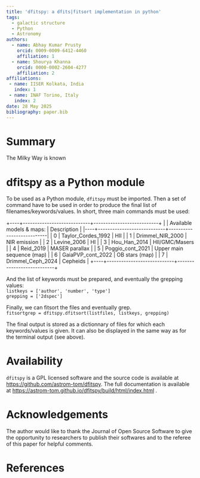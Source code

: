 ```yaml
---
title: 'dfitspy: a dfits|fitsort implementation in python'
tags:
  - galactic structure
  - Python
  - Astronomy
authors:
  - name: Abhay Kumar Prusty 
    orcid: 0009-0009-6412-4460
    affiliation: 1
  - name: Shourya Khanna 
    orcid: 0000-0002-2604-4277
    affiliation: 2 
affiliations:
 - name: IISER Kolkata, India
   index: 1
 - name: INAF Torino, Italy
   index: 2 
date: 28 May 2025
bibliography: paper.bib
---
```


# Summary
The Milky Way is known 


# dfitspy as a Python module
To be used as a Python module, ``dfitspy`` must be imported. Then a set of command have to be used in order to produce the final list of filenames/keywords/values. In short, three main commands must be used:

+----+----------------------------+---------------------------+
|    | Available models & maps:   | Description               |
|----+----------------------------+---------------------------|
|  0 | Taylor_Cordes_1992         | HII                       |
|  1 | Drimmel_NIR_2000           | NIR emission              |
|  2 | Levine_2006                | HI                        |
|  3 | Hou_Han_2014               | HII/GMC/Masers            |
|  4 | Reid_2019                  | MASER parallax            |
|  5 | Poggio_cont_2021           | Upper main sequence (map) |
|  6 | GaiaPVP_cont_2022          | OB stars (map)            |
|  7 | Drimmel_Ceph_2024          | Cepheids                  |
+----+----------------------------+---------------------------+


And the list of keywords must be prepared, and eventually the grepping values:\
``listkeys = ['author', 'number', 'type']``\
``grepping = ['2dspec']``

Finally, we can fitsort the files and eventually grep.\
``fitsortgrep = dfitspy.dfitsort(listfiles, listkeys, grepping)``

The final output is stored as a dictionnary of files for which each keywords/values is given. It can also be displayed in the same way as for the terminal output (see above).

# Availability

``dfitspy`` is a GPL licensed software and the source code is available at https://github.com/astrom-tom/dfitspy. The full documentation is available at https://astrom-tom.github.io/dfitspy/build/html/index.html .

# Acknowledgements

The author would like to thank the Journal of Open Source Software to give the opportunity to researchers to publish their softwares and to the referee of this paper for helpful comments.

# References

